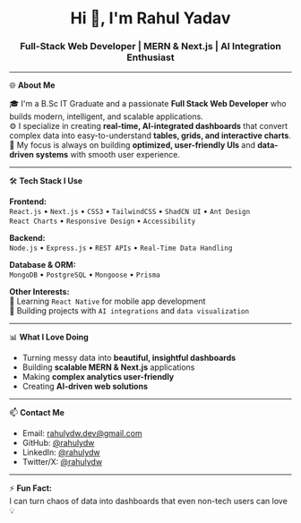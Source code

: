 <h1 align="center">Hi 👋, I'm Rahul Yadav</h1>
<h3 align="center">Full-Stack Web Developer | MERN & Next.js | AI Integration Enthusiast</h3>
<!--
<p align="center">
  <img src="https://komarev.com/ghpvc/?username=rahulydw&label=Profile%20views&color=0e75b6&style=flat" alt="rahulydw" />
</p>
-->

---

🌐 **About Me**

🎓 I'm a B.Sc IT Graduate and a passionate **Full Stack Web Developer** who builds modern, intelligent, and scalable applications.  
⚙️ I specialize in creating **real-time, AI-integrated dashboards** that convert complex data into easy-to-understand **tables, grids, and interactive charts**.  
🚀 My focus is always on building **optimized, user-friendly UIs** and **data-driven systems** with smooth user experience.

---

🛠 **Tech Stack I Use**

**Frontend:**  
`React.js` • `Next.js` • `CSS3` • `TailwindCSS` • `ShadCN UI` • `Ant Design`  
`React Charts` • `Responsive Design` • `Accessibility`

**Backend:**  
`Node.js` • `Express.js` • `REST APIs` • `Real-Time Data Handling`

**Database & ORM:**  
`MongoDB` • `PostgreSQL` • `Mongoose` • `Prisma`

**Other Interests:**  
📱 Learning `React Native` for mobile app development  
🧠 Building projects with `AI integrations` and `data visualization`

---

📊 **What I Love Doing**

- Turning messy data into **beautiful, insightful dashboards**  
- Building **scalable MERN & Next.js** applications  
- Making **complex analytics user-friendly**  
- Creating **AI-driven web solutions**

---

📫 **Contact Me**

- Email: [rahulydw.dev@gmail.com](mailto:rahulydw.dev@gmail.com)  
- GitHub: [@rahulydw](https://github.com/rahulydw)  
- LinkedIn: [@rahulydw](https://linkedin.com/in/rahulydw)  
- Twitter/X: [@rahulydw](https://twitter.com/rahulydw)

---
<!--
📈 **GitHub Stats**

<p align="center">
  <img src="https://github-readme-stats.vercel.app/api?username=rahulydw&show_icons=true&theme=radical" alt="rahulydw stats" />
  <br />
  <img src="https://github-readme-streak-stats.herokuapp.com/?user=rahulydw&theme=radical" alt="rahulydw streak" />
  <br />
  <img src="https://github-readme-stats.vercel.app/api/top-langs/?username=rahulydw&layout=compact&theme=radical" alt="Top Langs" />
</p>

---
-->
⚡ **Fun Fact:**  
I can turn chaos of data into dashboards that even non-tech users can love 💡
